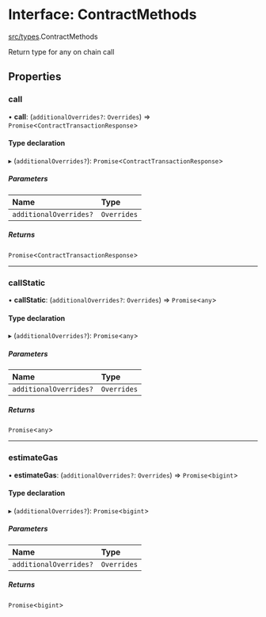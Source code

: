 # Interface: ContractMethods

[src/types](../modules/src_types.md).ContractMethods

Return type for any on chain call

## Properties

### call

• **call**: (`additionalOverrides?`: `Overrides`) => `Promise`\<`ContractTransactionResponse`\>

#### Type declaration

▸ (`additionalOverrides?`): `Promise`\<`ContractTransactionResponse`\>

##### Parameters

| Name | Type |
| :------ | :------ |
| `additionalOverrides?` | `Overrides` |

##### Returns

`Promise`\<`ContractTransactionResponse`\>

___

### callStatic

• **callStatic**: (`additionalOverrides?`: `Overrides`) => `Promise`\<`any`\>

#### Type declaration

▸ (`additionalOverrides?`): `Promise`\<`any`\>

##### Parameters

| Name | Type |
| :------ | :------ |
| `additionalOverrides?` | `Overrides` |

##### Returns

`Promise`\<`any`\>

___

### estimateGas

• **estimateGas**: (`additionalOverrides?`: `Overrides`) => `Promise`\<`bigint`\>

#### Type declaration

▸ (`additionalOverrides?`): `Promise`\<`bigint`\>

##### Parameters

| Name | Type |
| :------ | :------ |
| `additionalOverrides?` | `Overrides` |

##### Returns

`Promise`\<`bigint`\>
